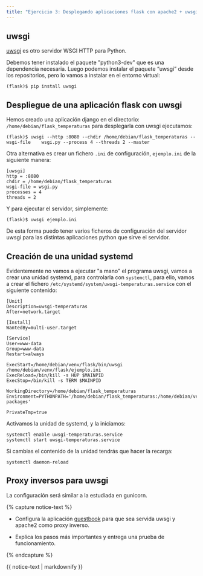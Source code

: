 ```yaml
---
title: "Ejercicio 3: Desplegando aplicaciones flask con apache2 + uwsgi"
---
```


## uwsgi

[uwsgi](https://uwsgi-docs.readthedocs.io/en/latest/) es otro servidor WSGI HTTP para Python.

Debemos tener instalado el paquete "python3-dev" que es una dependencia necesaria. Luego podemos instalar el paquete “uwsgi” desde los repositorios, pero lo vamos a instalar en el entorno virtual:

    (flask)$ pip install uwsgi

## Despliegue de una aplicación flask con uwsgi

Hemos creado una aplicación django en el directorio: `/home/debian/flask_temperaturas` para desplegarla con uwsgi ejecutamos:

    (flask)$ uwsgi --http :8080 --chdir /home/debian/flask_temperaturas --wsgi-file    wsgi.py --process 4 --threads 2 --master 

Otra alternativa es crear un fichero `.ini` de configuración, `ejemplo.ini` de la siguiente manera:

    [uwsgi]
    http = :8080
    chdir = /home/debian/flask_temperaturas 
    wsgi-file = wsgi.py
    processes = 4
    threads = 2

Y para ejecutar el servidor, simplemente:

    (flask)$ uwsgi ejemplo.ini

De esta forma puedo tener varios ficheros de configuración del servidor uwsgi para las distintas aplicaciones python que sirve el servidor.

## Creación de una unidad systemd

Evidentemente no vamos a ejecutar "a mano" el programa uwsgi, vamos a crear una unidad systemd, para controlarla con `systemctl`, para ello, vamos a crear el fichero `/etc/systemd/system/uwsgi-temperaturas.service` con el siguiente contenido:

```
[Unit]
Description=uwsgi-temperaturas
After=network.target

[Install]
WantedBy=multi-user.target

[Service]
User=www-data
Group=www-data
Restart=always

ExecStart=/home/debian/venv/flask/bin/uwsgi /home/debian/venv/flask/ejemplo.ini
ExecReload=/bin/kill -s HUP $MAINPID
ExecStop=/bin/kill -s TERM $MAINPID

WorkingDirectory=/home/debian/flask_temperaturas
Environment=PYTHONPATH='/home/debian/flask_temperaturas:/home/debian/venv/flask/lib/python3.9/site-packages'

PrivateTmp=true
```

Activamos la unidad de systemd, y la iniciamos:

```
systemctl enable uwsgi-temperaturas.service
systemctl start uwsgi-temperaturas.service
```

Si cambias el contenido de la unidad tendrás que hacer la recarga:

```
systemctl daemon-reload
```

## Proxy inversos para uwsgi

La configuración será similar a la estudiada en gunicorn.

{% capture notice-text %}

* Configura la aplicación [guestbook](https://github.com/josedom24/guestbook) para que sea servida uwsgi y apache2 como proxy inverso. 

* Explica los pasos más importantes y entrega una prueba de funcionamiento.


{% endcapture %}<div class="notice--info">{{ notice-text | markdownify }}</div>
